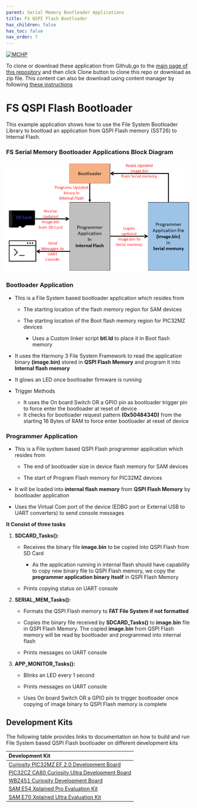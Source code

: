 ```yaml
---
parent: Serial Memory Bootloader Applications
title: FS QSPI Flash Bootloader
has_children: false
has_toc: false
nav_order: 7
---
```


[![MCHP](https://www.microchip.com/ResourcePackages/Microchip/assets/dist/images/logo.png)](https://www.microchip.com)

To clone or download these application from Github,go to the [main page of this repository](https://github.com/Microchip-MPLAB-Harmony/bootloader_apps_serial_memory) and then click Clone button to clone this repo or download as zip file. This content can also be download using content manager by following [these instructions](https://github.com/Microchip-MPLAB-Harmony/contentmanager/wiki)

# FS QSPI Flash Bootloader

This example application shows how to use the File System Bootloader Library to bootload an application from QSPI Flash memory (SST26) to Internal Flash.

### FS Serial Memory Bootloader Applications Block Diagram

![fs_serial_mem_btl_block_diagram](../../docs/images/fs_serial_mem_btl_block_diagram.png)

### Bootloader Application

- This is a File System based bootloader application which resides from
    - The starting location of the flash memory region for SAM devices

    - The starting location of the Boot flash memory region for PIC32MZ devices
        - Uses a Custom linker script **btl.ld** to place it in Boot flash memory

- It uses the Harmony 3 File System Framework to read the application binary **(image.bin)** stored in **QSPI Flash Memory** and program it into **Internal flash memory**

- It glows an LED once bootloader firmware is running

- Trigger Methods
    - It uses the On board Switch OR a GPIO pin as bootloader trigger pin to force enter the bootloader at reset of device
    - It checks for bootloader request pattern **(0x5048434D)** from the starting 16 Bytes of RAM to force enter bootloader at reset of device

### Programmer Application

- This is a File system based QSPI Flash programmer application which resides from
    - The end of bootloader size in device flash memory for SAM devices

    - The start of Program Flash memory for PIC32MZ devices

- It will be loaded into **internal flash memory** from **QSPI Flash Memory** by bootloader application

- Uses the Virtual Com port of the device (EDBG port or External USB to UART converters) to send console messages

**It Consist of three tasks**

1. **SDCARD_Tasks():**
    - Receives the binary file **image.bin** to be copied into QSPI Flash from SD Card
        - As the application running in internal flash should have capability to copy new binary file to QSPI Flash memory, we copy the **programmer application binary itself** in QSPI Flash Memory

    - Prints copying status on UART console

2. **SERIAL_MEM_Tasks():**
    - Formats the QSPI Flash memory to **FAT File System if not formatted**

    - Copies the binary file received by **SDCARD_Tasks()** to **image.bin** file in QSPI Flash Memory. The copied **image.bin** from QSPI Flash memory will be read by bootloader and programmed into internal flash

    - Prints messages on UART console

3. **APP_MONITOR_Tasks():**
    - Blinks an LED every 1 second

    - Prints messages on UART console

    - Uses On board Switch OR a GPIO pin to trigger bootloader once copying of image binary to QSPI Flash memory is complete

## Development Kits
The following table provides links to documentation on how to build and run File System based QSPI Flash bootloader on different development kits

| Development Kit |
|:---------|
|[Curiosity PIC32MZ EF 2.0 Development Board](docs/readme_pic32mz_ef_curiosity_v2.md) |
|[PIC32CZ CA80 Curiosity Ultra Development Board](docs/readme_pic32cz_ca80_cult.md) |
|[WBZ451 Curiosity Development Board](docs/readme_wbz451_curiosity.md)
|[SAM E54 Xplained Pro Evaluation Kit](docs/readme_sam_e54_xpro.md) |
|[SAM E70 Xplained Ultra Evaluation Kit](docs/readme_sam_e70_xult.md) |

